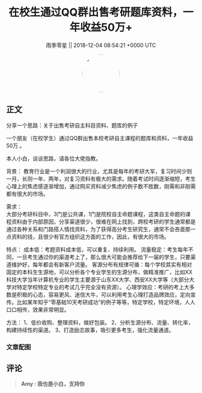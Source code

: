 <h1 align="center">在校生通过QQ群出售考研题库资料，一年收益50万&#43;</h1>




<p align="center">
    <a>雨季零星 || 2018-12-04 08:54:21 &#43;0000 UTC</a>
</p>

<div align="center">
    <img src="https://images.zsxq.com/FnW7eQvu6yoUeP_k_mVdj6WmQX_z?e=1590940799&amp;token=kIxbL07-8jAj8w1n4s9zv64FuZZNEATmlU_Vm6zD:6FomhTUhcMDT4dMDUVahS8DILt0=" width="100" height="100" style="border:1px solid;border-radius:50%; color:#ffffff"/>
</div>




## 正文

<div>
分享一个思路：关于出售考研自主科目资料、题库的例子

一个朋友（在校学生）通过QQ群出售本校考研自主课程的题库和资料，一年收益50万 。

本人小白，谈谈思路，请各位大佬指教。

背景：
       教育行业是一个利润很大的行业，尤其是每年的考研大军，复习时间少则一月，长则一年、两年，对复习资料有极大的需求。随着考试时间逐渐缩短，考生心理上的焦虑感逐渐增加，通过购买资料减少焦虑的例子数不胜数，刚需和非刚需都有很大的市场。

需求：       
       大部分考研科目中，3门是公共课，1门是院校自主命题课程，这类自主命题的课程资料由于内部原因，分享渠道很少，很难在网上找到，跨校考研的学生通常都是通过各种关系和门路搭人情找资料，为了获得高分考生研究生，通常不会吝啬那一点资料的钱，且很少有官方组织这方面的工作，因此，有很大的市场。

特点：
       成本低：考题资料成本低，可以重复、持续利用。
       流量稳定：考生每年不同，一旦考生通过你的渠道考上了，那么很大可能会推荐给下一届的学生，只要渠道维护好，每年都会有新客户流量。
       客源分布有规律可循：每个学校其实有相对固定的本科生生源地，可以分析各个专业学生的生源分布，做精准推广，比如XX科技大学当年计算机专业的学生主要源于山东XX大学、西安XX大学等（大部分大学对特定学校特定专业的考试几乎完全没有资源）。
       心理学效应：考研的考上大多数是积极的心态，容易更风、迷信大牛，可以利用考生心理打造品牌效应，定向宣传。比如某年知乎“零基础10天考研成功”的例子等等，特定学校，特定环境，人人口口相传，效果非常明显。
       
方法：
       1、低价收购、整理资料，做好包装。
       2、分析生源分布、流量、转化率，构建持续性的渠道。
       3、打造励志故事，吸引更多考生，强化流量通道。
</div>

### 文章配图

<div class="image" align="center">

</div>


## 评论

<div align="left">
<div>

<blockquote >
<span> <strong>Amy : 我也是小白，支持你 </strong></span>
</blockquote>

</div>
</div>